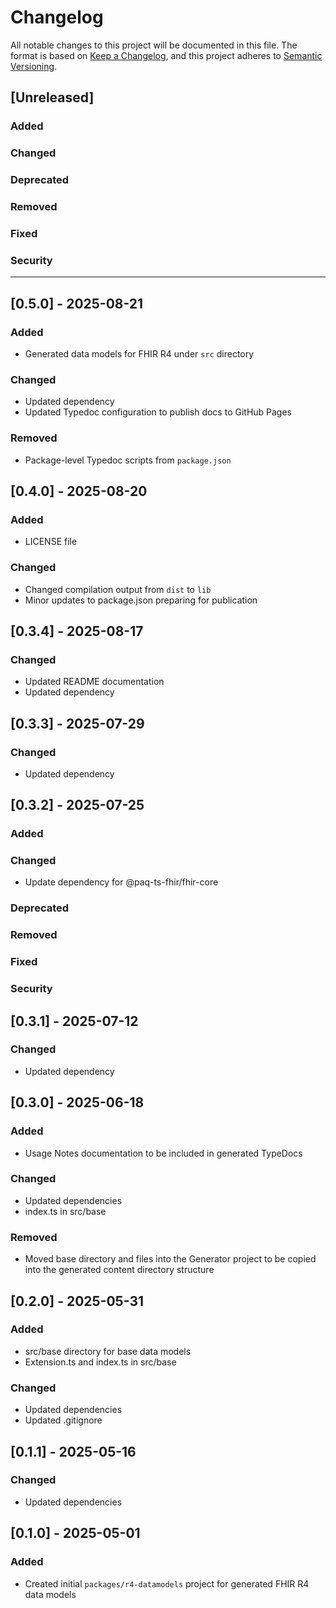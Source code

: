 # Changelog

All notable changes to this project will be documented in this file.
The format is based on [Keep a Changelog](https://keepachangelog.com/en/1.1.0/), and this project adheres to [Semantic Versioning](https://semver.org/spec/v2.0.0.html).

## [Unreleased]

### Added

### Changed

### Deprecated

### Removed

### Fixed

### Security

---

## [0.5.0] - 2025-08-21

### Added

- Generated data models for FHIR R4 under `src` directory

### Changed

- Updated dependency
- Updated Typedoc configuration to publish docs to GitHub Pages

### Removed

- Package-level Typedoc scripts from `package.json`

## [0.4.0] - 2025-08-20

### Added

- LICENSE file

### Changed

- Changed compilation output from `dist` to `lib`
- Minor updates to package.json preparing for publication

## [0.3.4] - 2025-08-17

### Changed

- Updated README documentation
- Updated dependency

## [0.3.3] - 2025-07-29

### Changed

- Updated dependency

## [0.3.2] - 2025-07-25

### Added

### Changed

- Update dependency for @paq-ts-fhir/fhir-core

### Deprecated

### Removed

### Fixed

### Security

## [0.3.1] - 2025-07-12

### Changed

- Updated dependency

## [0.3.0] - 2025-06-18

### Added

- Usage Notes documentation to be included in generated TypeDocs

### Changed

- Updated dependencies
- index.ts in src/base

### Removed

- Moved base directory and files into the Generator project to be copied into the generated content directory structure

## [0.2.0] - 2025-05-31

### Added

- src/base directory for base data models
- Extension.ts and index.ts in src/base

### Changed

- Updated dependencies
- Updated .gitignore

## [0.1.1] - 2025-05-16

### Changed

- Updated dependencies

## [0.1.0] - 2025-05-01

### Added

- Created initial `packages/r4-datamodels` project for generated FHIR R4 data models
